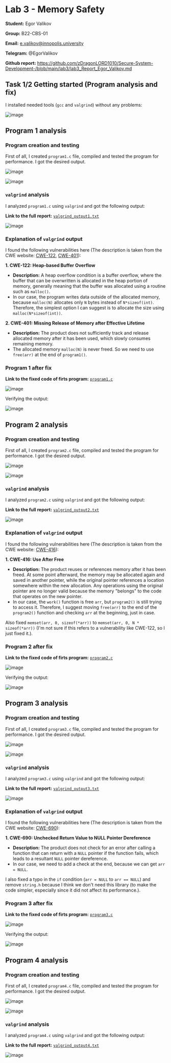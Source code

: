 # Lab 3 - Memory Safety

**Student:** Egor Valikov

**Group:** B22-CBS-01

**Email:** e.valikov@innopolis.university

**Telegram:** @EgorValikov

**Github report:** https://github.com/zDragonLORD1010/Secure-System-Development-/blob/main/lab3/lab3_Report_Egor_Valikov.md

## Task 1/2 Getting started (Program analysis and fix)

I installed needed tools (`gcc` and `valgrind`) without any problems:

![image](program1_img/Screenshot%20From%202025-03-17%2014-57-15.png)

## Program 1 analysis

### Program creation and testing

First of all, I created `program1.c` file, compiled and tested the program for performance. I got the desired output.

![image](program1_img/Screenshot%20From%202025-03-17%2015-01-27.png)

![image](program1_img/Screenshot%20From%202025-03-17%2014-59-02.png)

### `valgrind` analysis

I analyzed `program1.c` using `valgrind` and got the following output:

**Link to the full report:** [`valgrind_output1.txt`](https://github.com/zDragonLORD1010/Secure-System-Development-/blob/main/lab3/valgrind_output1.txt)

![image](program1_img/Screenshot%20From%202025-03-17%2015-00-00.png)

### Explanation of `valgrind` output

I found the following vulnerabilities here (The description is taken from the CWE website: [CWE-122](https://cwe.mitre.org/data/definitions/122), [CWE-401](https://cwe.mitre.org/data/definitions/401)):

**1. CWE-122: Heap-based Buffer Overflow**

- **Description:** A heap overflow condition is a buffer overflow, where the buffer that can be overwritten is allocated in the heap portion of memory, generally meaning that the buffer was allocated using a routine such as `malloc()`.
- In our case, the program writes data outside of the allocated memory, because `malloc(N)` allocates only `N` bytes instead of `N*sizeof(int)`. Therefore, the simplest option I can suggest is to allocate the size using `malloc(N*sizeof(int))`.

**2. CWE-401: Missing Release of Memory after Effective Lifetime**

- **Description:** The product does not sufficiently track and release allocated memory after it has been used, which slowly consumes remaining memory.
- The allocated memory `malloc(N)` is never freed. So we need to use `free(arr)` at the end of `program1()`.

### Program 1 after fix

**Link to the fixed code of firts program:** [`program1.c`](https://github.com/zDragonLORD1010/Secure-System-Development-/blob/main/lab3/program1.c)

![image](program1_img/Screenshot%20From%202025-03-17%2015-07-47.png)

Verifying the output:

![image](program1_img/Screenshot%20From%202025-03-17%2015-04-38.png)

## Program 2 analysis

### Program creation and testing

First of all, I created `program2.c` file, compiled and tested the program for performance. I got the desired output.

![image](program2_img/Screenshot%20From%202025-03-17%2015-14-09.png)

![image](program2_img/Screenshot%20From%202025-03-17%2015-15-18.png)

### `valgrind` analysis

I analyzed `program2.c` using `valgrind` and got the following output:

**Link to the full report:** [`valgrind_output2.txt`](https://github.com/zDragonLORD1010/Secure-System-Development-/blob/main/lab3/valgrind_output2.txt)

![image](program2_img/Screenshot%20From%202025-03-17%2015-22-31.png)

### Explanation of `valgrind` output

I found the following vulnerabilities here (The description is taken from the CWE website: [CWE-416](https://cwe.mitre.org/data/definitions/416)):

**1. CWE-416: Use After Free**

- **Description:** The product reuses or references memory after it has been freed. At some point afterward, the memory may be allocated again and saved in another pointer, while the original pointer references a location somewhere within the new allocation. Any operations using the original pointer are no longer valid because the memory "belongs" to the code that operates on the new pointer.
- In our case, the `work()` function is free `arr`, but `program2()` is still trying to access it. Therefore, I suggest moving `free(arr)` to the end of the `program2()` function and checking `arr` at the beginning, just in case.

Also fixed `memset(arr, 0, sizeof(*arr))` to `memset(arr, 0, N * sizeof(*arr))` (I'm not sure if this refers to a vulnerability like CWE-122, so I just fixed it.).

### Program 2 after fix

**Link to the fixed code of firts program:** [`program2.c`](https://github.com/zDragonLORD1010/Secure-System-Development-/blob/main/lab3/program2.c)

![image](program2_img/Screenshot%20From%202025-03-17%2015-21-01.png)

Verifying the output:

![image](program2_img/Screenshot%20From%202025-03-17%2015-22-31.png)

## Program 3 analysis

### Program creation and testing

First of all, I created `program3.c` file, compiled and tested the program for performance. I got the desired output.

![image](program3_img/Screenshot%20From%202025-03-17%2015-27-26.png)

![image](program3_img/Screenshot%20From%202025-03-17%2015-28-32.png)

### `valgrind` analysis

I analyzed `program3.c` using `valgrind` and got the following output:

**Link to the full report:** [`valgrind_output3.txt`](https://github.com/zDragonLORD1010/Secure-System-Development-/blob/main/lab3/valgrind_output3.txt)

![image](program3_img/Screenshot%20From%202025-03-17%2015-29-03.png)

### Explanation of `valgrind` output

I found the following vulnerabilities here (The description is taken from the CWE website: [CWE-690](https://cwe.mitre.org/data/definitions/690)):

**1. CWE-690: Unchecked Return Value to NULL Pointer Dereference**

- **Description:** The product does not check for an error after calling a function that can return with a `NULL` pointer if the function fails, which leads to a resultant `NULL` pointer dereference.
- In our case, we need to add a check at the end, because we can get `arr = NULL`.

I also fixed a typo in the `if` condition (`arr = NULL` to `arr == NULL`) and remove `string.h` because I think we don't need this library (to make the code simpler, especially since it did not affect its performance.).

### Program 3 after fix

**Link to the fixed code of firts program:** [`program3.c`](https://github.com/zDragonLORD1010/Secure-System-Development-/blob/main/lab3/program3.c)

![image](program3_img/photo_2025-03-17_19-09-58.jpg)

Verifying the output:

![image](program3_img/Screenshot%20From%202025-03-17%2015-32-44.png)

## Program 4 analysis

### Program creation and testing

First of all, I created `program4.c` file, compiled and tested the program for performance. I got the desired output.

![image](program4_img/Screenshot%20From%202025-03-17%2015-37-18.png)

![image](program4_img/Screenshot%20From%202025-03-17%2015-38-05.png)

### `valgrind` analysis

I analyzed `program4.c` using `valgrind` and got the following output:

**Link to the full report:** [`valgrind_output4.txt`](https://github.com/zDragonLORD1010/Secure-System-Development-/blob/main/lab3/valgrind_output4.txt)

![image](program4_img/Screenshot%20From%202025-03-17%2015-38-23.png)

